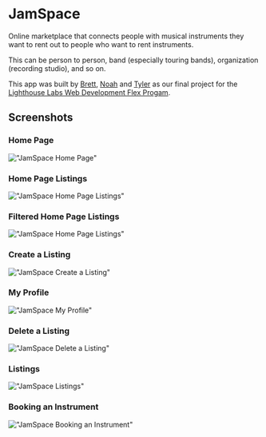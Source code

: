 # JamSpace

Online marketplace that connects people with musical instruments they want to rent out to people who want to rent instruments.

This can be person to person, band (especially touring bands), organization (recording studio), and so on.

This app was built by [Brett](https://github.com/bbjarvis), [Noah](https://github.com/NoahThomlison) and [Tyler](https://github.com/TylerJEShelton) as our final project for the [Lighthouse Labs Web Development Flex Progam](https://www.lighthouselabs.ca/en/web-development-flex-program).

## Screenshots

### Home Page

!["JamSpace Home Page"](https://github.com/bbjarvis/JamSpace/blob/master/screenshots/Home_Page.gif?raw=true)

### Home Page Listings

!["JamSpace Home Page Listings"](https://github.com/TylerJEShelton/JamSpace/blob/master/screenshots/Home_Screen_Carousel.png?raw=true)

### Filtered Home Page Listings

!["JamSpace Home Page Listings"](https://github.com/TylerJEShelton/JamSpace/blob/master/screenshots/Filtered_Home_Screen_Carousel.png?raw=true)

### Create a Listing

!["JamSpace Create a Listing"](https://github.com/TylerJEShelton/JamSpace/blob/master/screenshots/Create_a_Listing.png?raw=true)

### My Profile

!["JamSpace My Profile"](https://github.com/TylerJEShelton/JamSpace/blob/master/screenshots/My_Profile.png?raw=true)

### Delete a Listing

!["JamSpace Delete a Listing"](https://github.com/TylerJEShelton/JamSpace/blob/master/screenshots/Delete_a_Listing.png?raw=true)

### Listings

!["JamSpace Listings"](https://github.com/TylerJEShelton/JamSpace/blob/master/screenshots/Listings.png?raw=true)

### Booking an Instrument

!["JamSpace Booking an Instrument"](https://github.com/TylerJEShelton/JamSpace/blob/master/screenshots/Booking_an_Instrument.png?raw=true)
